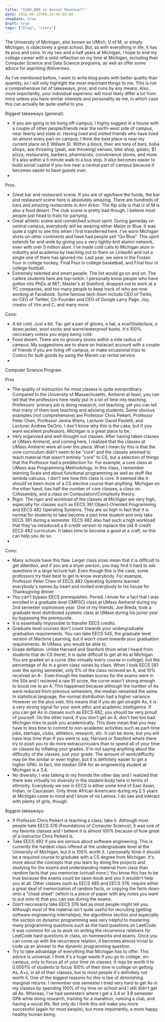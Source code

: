 ```yaml
---
title: "$100,000 in Annual Revenue?!"
date: 2016-09-15T00:14:49-04:00
showDate: true
draft: true
tags: ["blog", "story"]
---
```


The University of Michigan, also known as UMich, U of M, or simply Michigan, is objectively a great school. But, as with everything in life, it has its pros and cons. In my two and a half years at Michigan, I hope to end my college career with a solid reflection on my time at Michigan, including their Computer Science and Data Science programs, as well as offer some advice for asprining Wolverines.

As I've mentioned before, I want to write blog posts with better quality than quantity, so I will only highlight the most important things to me. This is not a comprehensive list of takeaways, pros, and cons by any means. Also, more importantly, your individual experienc will most likely differ a lot from mine unless you have similar interests and personality as me, in which case this can actually be quite useful to you.

Biggest takeaways (general):

-   If you are going to be living off-campus, I highly suggest in a house with a couple of other people/friends near the north-west side of campus, near liberty and state st. Having lived and visited friends who have lived on almost every part on campus, I think the best place is near my current place on E William St. Within a block, their are tons of bars, boba shops, axe throwing (yeah, axe throwing) venues, bike shop, gelato, \$1 pizza, restaurants, barbers, pharmacies, convenience stores, and more. It's also within a 5 minute walk to a bus stop. It also becomes easier to build social capital if you live near a central part of campus because it becomes easier to have guests over.
-

Pros:

-   Great bar and restaurant scene. If you are of age/have the funds, the bar and restaurant scene here is absolutely amazing. There are hundreds of bars and amazing restaurants in Ann Arbor. The flip side is that U of M is also a food desert. The club scene is pretty bad though. I believe most people just head to frats for partying.
-   Great athletic scene and unmatched school spirit. During gameday on central campus, everybody will be wearing either Maize or Blue. It was quite a sight to see this when I first transferred here. I've worn Michigan shirts on other continents and have had people yell "Go Blue". This spirit extends far and wide by giving you a very tightly-knit alumni network, even with over 5 million alum. I've made cold calls to Michigan alum in industry and academia by reaching out to them on LinkedIn and not a single one of them has ignored me. Last year, we were in the Frozen Four in college hockey, Final Four in college basketball, and Final four in college football.
-   Extremely talented and smart people. The list would go on and on. The calibre students here are top-notch. I personally know people who have gotten into PhDs at MIT, Master's at Stanford, dropped out to work at a YC companies, and too many people to keep track of who are now working at Facebook. Some famous tech Alum include CEO of Twilio, ex-CEO of Twitter, Co-Founder and CEO of Google Larry Page, Joy, creator of Vim and C, and many more.

Cons:

-   A bit cold. Just a bit. Tip: get a pair of gloves, a hat, a scarf/balaclava, a down jacket, wool socks and warm/waterproof boots. It's 100% neccesary unless you enjoy being cold.
-   Food desert. There are no grocery stores within a mile radius of campus. My suggestions are to share an Instacart account with a couple of friends if you are living off campus, or make occasional trips to Costco for bulk goods by using the Maven car rental service.
-

Computer Science Program

Pros

-   The quality of instruction for most clasess is quite extraordinary. Compared to the University of Massachusetts, Amherst at least, you can tell that the professors here really put in a lot of time into teaching. Professors' primary job is doing research, not teaching, yet you can tell that many of them love teaching and advising students. Some obvious examples (not comprehensive) are Professor Chris Peikert, Professor Peter Chen, Professor Jenna Wiens, Lecturer David Paoletti, and Lecturer Andrew DeOrio. I don't know why this is the case, but if you want excellent professors, Michigan is a great place to be.
-   Very organized and well-thought out classes. After having taken classes at UMass Amherst, and coming here, I realized that the classes at UMass Amherst were all over the place. What I mean by this is that the core curriculum didn't seem to be "core" and the classes seemed to teach material that wasn't entirely "core" to CS, but a selection of things that the Professor had a predilection for. For example, a core class at UMass was Programming Methodology. In this class, I remember learning Scala and about functional programming as well as stuff like lambda calculus. I don't see how this class is core. It seemed like it should've been more of a CS elective course than anything. Michigan on the other hand, has half the number of core classes, a class on C/Assembly, and a class on Computation/Complexity theory.
-   Rigor. The rigor and workload of the classes at Michigan are very high, especially for classes such as EECS 381 Object-Oriented Programming and EECS 482 Operating Systems. They are so high in fact that it is normal for students to take become a part time student and only take EECS 381 during a semester. EECS 482 also had such a high workload that they've introduced a 6-credit version to replace the old 4-credit EECS 482 curriculum. It takes time to become a good at a craft, so this can help you do so.
-

Cons:

-   Many schools have this flaw. Larger class sizes mean that it is difficult to get attention, and if you are a shyer person, you may find it hard to ask questions in a large lecture hall. Even though this is the case, some professors try their best to get to know everybody. For example, Professor Peter Chen of EECS 482 Operating Systems learned everybody's names by heart and invited everybody to his house for Thanksgiving dinner.
-   You can't bypass EECS prerequisties. Period. I know for a fact that I was enrolled in a graduate level CMPSCI class at UMass Amherst during my 2nd semester sophomore year. One of my friends, Joe Breda, took a graduate level distributed systems class at UMass during his junior year by bypassing the prerequsite.
-   It is essentially impossible to transfer EECS credits.
-   Graduate level courses don't count towards your undergraduatie graduation requirements. You can take EECS 545, the graduate level version of Machine Learning, but it won't count towards your graduation requirements. At UMass, you would be able to.
-   Grade deflation. Unlike Harvard and Stanford (from what I heard from students that do CS there), it is quite difficult to get all As at Michigan. You are graded on a curve (like virtually every course in college), but the percentage of As in a given class varies by class. When I took EECS 281 over the spring semester, only 5% of the class recieved an A, and 10% received an A-. Even though the median scores for the exams were in the 50s and I recieved a raw 91 score, the curve wasn't strong enough to boost me to an A. This happened because although the number of As were reduced from previous semesters, the median remained the same. In statistical language, the normal distribution had a higher variance. However on the plus side, this means that if you do get straight As, it is a very strong signal for your work ethic and academic intelligence. If you can get As in classes such as EECS 482, you should be very proud of yourself. On the other hand, if you don't get an A, don't feel too bad. Michigan tries to push you academically. This does mean that you may have to less time to commit to non-academic activities such as part-time jobs, startups, clubs, athletics, research, etc. It can be done, but you will have less time than if you went to say, Harvard or Stanford where there try to push you to do more extracurriculars than to spend all of your time on classes by inflating your grades. (I'm not saying anything about the difficulty of the classes, just your grade. The amount of work/diffuclty may be the similar or even higher, but it is definitely easier to get a higher GPA). In fact, the median GPA for an engineering student at Michigan is a 3.4.
-   No diversity. I was talking to my friends the other day and I realized that there was virtually no diversity in the student body here in terms of ethnicity. Everybody we see in EECS is either some kind of East Asian, Indian, or Caucasian. Only three African Americans during my 2.5 years at Michigan come to mind and I know of no Latinos. I do see and interact with plenty of girls, though.

Biggest takeaways:

-   If Professor Chris Peikert is teaching a class, take it. Although most people hate EECS 376 (Foundations of Computer Science), it was one of my favorite classes and I believe it is almost 100% because of how great of a instructor Chris Peikert is.
-   Take EECS 482 if you are serious about software engineering. This is currently the hardest class offered at the undergraduate level at the University of Michigan, but it is 100% worth it. I personally think it should be a required course to graduate with a CS degree from Michigan. It's more about the concepts that you learn by doing the projects and studying for the exams and understanding material from class than random facts that you memorize (virtuall none.) You know this has to be true because the exams could be open-book and you it wouldn't help you at all. Other classes such as EECS 485 and EECS 376, require either a great deal of memorization of random facts, or copying the facts down onto a "cheat sheet" (which is a piece of paper with any notes you want to put onto it) that you can use during the exams.
-   Don't neccesarily take EECS 376 last as most people might tell you. Although most of the material isn't quite useful for recruiting (getting software engineering internships), the algorithms section and especially the section on dynamic programming was very helpful to mastering many programming questions such as the hard questions on LeetCode. It was common for us to work on writing the recurrence relations for LeetCode hard questions in class, on homeworks and exams. Once you can come up with the recurrence relation, it becomes almost trivial to code up an answer to the dynamic programming question.
-   Try to take advantage of everything that Michigan has to offer. This advice is universal. I think it's a huge waste if you go to college, on-campus, only to focus all of your time on classes. It may be worth it to 0.0001% of students to focus 100% of their time in college on getting As, A+s, in all of their classes, but to most people it's definitely not worth it. One of the biggest reasons for this is law of diminishing marginal returns. I remember one semester I tried very hard to get As in my clasess by spending 100% of my time on school and I still didn't get all As. Whereas, I've had semesters where I get a 3.4 or 3.8 semester GPA while doing research, training for a marathon, running a club, and having a social life. Not only do I think this will make you more successful (again for most people), but more importantly, a more happy healthy human being.

